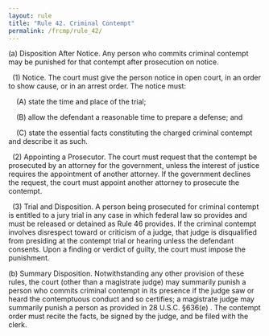 ```yaml
---
layout: rule
title: "Rule 42. Criminal Contempt"
permalink: /frcmp/rule_42/
---
```


(a) Disposition After Notice. Any person who commits criminal contempt may be punished for that contempt after prosecution on notice.


&nbsp;&nbsp;(1) Notice. The court must give the person notice in open court, in an order to show cause, or in an arrest order. The notice must:


&nbsp;&nbsp;&nbsp;&nbsp;(A) state the time and place of the trial;


&nbsp;&nbsp;&nbsp;&nbsp;(B) allow the defendant a reasonable time to prepare a defense; and


&nbsp;&nbsp;&nbsp;&nbsp;(C) state the essential facts constituting the charged criminal contempt and describe it as such.


&nbsp;&nbsp;(2) Appointing a Prosecutor. The court must request that the contempt be prosecuted by an attorney for the government, unless the interest of justice requires the appointment of another attorney. If the government declines the request, the court must appoint another attorney to prosecute the contempt.


&nbsp;&nbsp;(3) Trial and Disposition. A person being prosecuted for criminal contempt is entitled to a jury trial in any case in which federal law so provides and must be released or detained as Rule 46 provides. If the criminal contempt involves disrespect toward or criticism of a judge, that judge is disqualified from presiding at the contempt trial or hearing unless the defendant consents. Upon a finding or verdict of guilty, the court must impose the punishment.


(b) Summary Disposition. Notwithstanding any other provision of these rules, the court (other than a magistrate judge) may summarily punish a person who commits criminal contempt in its presence if the judge saw or heard the contemptuous conduct and so certifies; a magistrate judge may summarily punish a person as provided in 28 U.S.C. §636(e) . The contempt order must recite the facts, be signed by the judge, and be filed with the clerk.